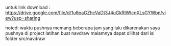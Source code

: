 untuk link download :
https://drive.google.com/file/d/1u6paGZhcVaDt3J4uGkRIWIcqXLsGYWbn/view?usp=sharing


noted:
waktu pushnya memang beberapa jam yang lalu dikarenakan saya pushnya di project latihan buat navdraw malamnya
dapat dilihat dari isi folder src/navdraw
